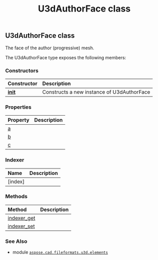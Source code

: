 ﻿---
title: U3dAuthorFace class
second_title: Aspose.CAD for Python via .NET API References
description: 
type: docs
weight: 20
url: /python-net/aspose.cad.fileformats.u3d.elements/u3dauthorface/
is_root: false
---

## U3dAuthorFace class

The face of the author (progressive) mesh.



The U3dAuthorFace type exposes the following members:

### Constructors
| Constructor | Description |
| :- | :- |
| [__init__](/cad/python-net/aspose.cad.fileformats.u3d.elements/u3dauthorface/__init__/#) | Constructs a new instance of U3dAuthorFace |


### Properties
| Property | Description |
| :- | :- |
| [a](/cad/python-net/aspose.cad.fileformats.u3d.elements/u3dauthorface/a) |  |
| [b](/cad/python-net/aspose.cad.fileformats.u3d.elements/u3dauthorface/b) |  |
| [c](/cad/python-net/aspose.cad.fileformats.u3d.elements/u3dauthorface/c) |  |


### Indexer
| Name | Description |
| :- | :- |
| [index] |  |


### Methods
| Method | Description |
| :- | :- |
| [indexer_get](/cad/python-net/aspose.cad.fileformats.u3d.elements/u3dauthorface/indexer_get/#int) |  |
| [indexer_set](/cad/python-net/aspose.cad.fileformats.u3d.elements/u3dauthorface/indexer_set/#int-int) |  |



### See Also
* module [`aspose.cad.fileformats.u3d.elements`](..)
